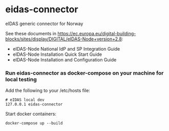 # eidas-connector
eIDAS generic connector for Norway

See these documents in https://ec.europa.eu/digital-building-blocks/sites/display/DIGITAL/eIDAS-Node+version+2.8:

* eIDAS-Node National IdP and SP Integration Guide
* eIDAS-Node Installation Quick Start Guide
* eIDAS-Node Installation and Configuration Guide

### Run eidas-connector as docker-compose on your machine for local testing

Add the following to your /etc/hosts file:
```
# eIDAS local dev
127.0.0.1 eidas-connector
```

Start docker containers:
```
docker-compose up --build 
```
